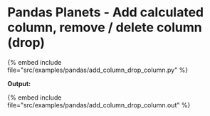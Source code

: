 # Pandas Planets - Add calculated column, remove / delete column (drop)

{% embed include file="src/examples/pandas/add_column_drop_column.py" %}

**Output:**

{% embed include file="src/examples/pandas/add_column_drop_column.out" %}

